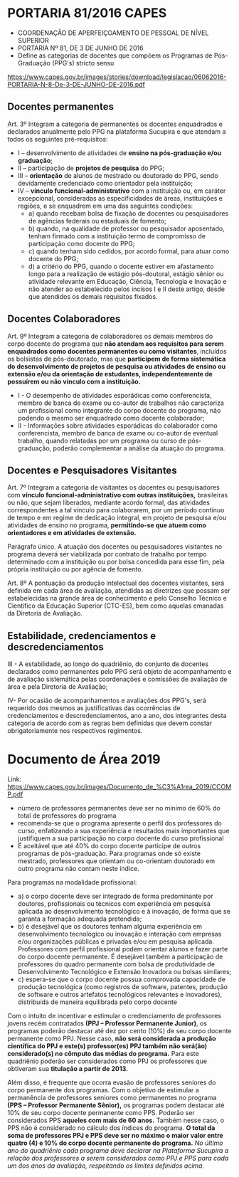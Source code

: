 # PORTARIA 81/2016 CAPES

- COORDENAÇÃO DE APERFEIÇOAMENTO DE PESSOAL DE NÍVEL SUPERIOR
- PORTARIA Nº 81, DE 3 DE JUNHO DE 2016
- Define as categorias de docentes que compõem os Programas de Pós-Graduação
(PPG's) stricto sensu

https://www.capes.gov.br/images/stories/download/legislacao/06062016-PORTARIA-N-8-De-3-DE-JUNHO-DE-2016.pdf

## Docentes permanentes


Art. 3º Integram a categoria de permanentes os docentes enquadrados e declarados anualmente pelo PPG na plataforma Sucupira e que atendam a todos os seguintes pré-requisitos:
- I – desenvolvimento de atividades de **ensino na pós-graduação e/ou graduação**;
- II – participação de **projetos de pesquisa** do PPG;
- III – **orientação** de alunos de mestrado ou doutorado do PPG, sendo devidamente
credenciado como orientador pela instituição;
- IV – **vínculo funcional-administrativo** com a instituição ou, em caráter excepcional,
consideradas as especificidades de áreas, instituições e regiões, e se enquadrem em
uma das seguintes condições:
    - a) quando recebam bolsa de fixação de docentes ou pesquisadores de agências federais ou estaduais de fomento;
    - b) quando, na qualidade de professor ou pesquisador aposentado, tenham firmado com a instituição termo de compromisso de
participação como docente do PPG;
    - c) quando tenham sido cedidos, por acordo formal, para atuar
como docente do PPG;
    - d) a critério do PPG, quando o docente estiver em afastamento longo para a realização de estágio pós-doutoral, estágio sênior ou atividade relevante em Educação, Ciência, Tecnologia e Inovação e não atender ao estabelecido pelos incisos I e II deste artigo,
desde que atendidos os demais requisitos fixados.

## Docentes Colaboradores

Art. 9º Integram a categoria de colaboradores os demais
membros do corpo docente do programa que **não atendam aos requisitos para serem enquadrados como docentes permanentes ou como visitantes**, incluídos os bolsistas de pós-doutorado, mas que **participem de forma sistemática do desenvolvimento de projetos de pesquisa ou atividades de ensino ou extensão e/ou da orientação de
estudantes, independentemente de possuírem ou não vínculo com a
instituição.**
-  I - O desempenho de atividades esporádicas como conferencista, membro de banca de exame ou co-autor de trabalhos não
caracteriza um profissional como integrante do corpo docente do
programa, não podendo o mesmo ser enquadrado como docente colaborador;
- II - Informações sobre atividades esporádicas do colaborador
como conferencista, membro de banca de exame ou co-autor de
eventual trabalho, quando relatadas por um programa ou curso de
pós-graduação, poderão complementar a análise da atuação do programa.

## Docentes e Pesquisadores Visitantes

Art. 7º Integram a categoria de visitantes os docentes ou
pesquisadores com **vínculo funcional-administrativo com outras instituições,** brasileiras ou não, que sejam liberados, mediante acordo
formal, das atividades correspondentes a tal vínculo para colaborarem, por um período contínuo de tempo e em regime de dedicação
integral, em projeto de pesquisa e/ou atividades de ensino no programa, **permitindo-se que atuem como orientadores e em atividades
de extensão.**

Parágrafo único. A atuação dos docentes ou pesquisadores
visitantes no programa deverá ser viabilizada por contrato de trabalho
por tempo determinado com a instituição ou por bolsa concedida para
esse fim, pela própria instituição ou por agência de fomento.

Art. 8º A pontuação da produção intelectual dos docentes
visitantes, será definida em cada área de avaliação, atendidas as
diretrizes que possam ser estabelecidas na grande área de conhecimento e pelo Conselho Técnico e Científico da Educação Superior
(CTC-ES), bem como aquelas emanadas da Diretoria de Avaliação.

## Estabilidade, credenciamentos e descredenciamentos


III - A estabilidade, ao longo do quadriênio, do conjunto de docentes declarados como permanentes pelo PPG será objeto de
acompanhamento e de avaliação sistemática pelas coordenações e comissões de avaliação de área e pela Diretoria de Avaliação;

IV- Por ocasião de acompanhamentos e avaliações dos
PPG's, será requerido dos mesmos as justificativas das ocorrências de
credenciamentos e descredenciamentos, ano a ano, dos integrantes
desta categoria de acordo com as regras bem definidas que devem
constar obrigatoriamente nos respectivos regimentos.

# Documento de Área 2019

Link: https://www.capes.gov.br/images/Documento_de_%C3%A1rea_2019/CCOMP.pdf

- número de professores permanentes deve ser no mínimo de 60% do total de professores do programa
- recomenda-se que o programa apresente o perfil dos professores do curso,
enfatizando a sua experiência e resultados mais importantes que justifiquem a sua
participação no corpo docente do curso profissional
-  É aceitável que até 40% do corpo docente
participe de outros programas de pós-graduação. Para programas onde só existe
mestrado, professores que orientam ou co-orientam doutorado em outro programa
não contam neste índice. 

Para programas na modalidade profissional: 
- a) o corpo docente deve ser
integrado de forma predominante por doutores, profissionais ou técnicos com
experiência em pesquisa aplicada ao desenvolvimento tecnológico e à inovação,
de forma que se garanta a formação adequada pretendida; 
- b) é desejável que os
doutores tenham alguma experiência em desenvolvimento tecnológico ou
inovação e interação com empresas e/ou organizações públicas e privadas e/ou
em pesquisa aplicada. Professores com perfil profissional podem orientar alunos
e fazer parte do corpo docente permanente. É desejável também a participação
de professores do quadro permanente com bolsa de produtividade de
Desenvolvimento Tecnológico e Extensão Inovadora ou bolsas similares; 
- c)
espera-se que o corpo docente possua comprovada capacidade de produção
tecnológica (como registros de software, patentes, produção de software e outros
artefatos tecnológicos relevantes e inovadores), distribuída de maneira
equilibrada pelo corpo docente

Com o intuito de incentivar e estimular o credenciamento de professores jovens
recém contratados **(PPJ – Professor Permanente Junior)**, os programas poderão
destacar até dez por cento (10%) de seu corpo docente permanente como PPJ.
Nesse caso, **não será considerada a produção científica do PPJ e este(s)
professor(es) PPJ também não será(ão) considerado(s) no cômputo das médias
do programa.** Para este quadriênio poderão ser considerados como PPJ os
professores que obtiveram sua **titulação a partir de 2013.** 

Além disso, é frequente
que ocorra evasão de professores seniores do corpo permanente dos programas.
Com o objetivo de estimular a permanência de professores seniores como
permanentes no programa **(PPS – Professor Permanente Sênior),** os programas
podem destacar até 10% de seu corpo docente permanente como PPS. Poderão
ser considerados PPS **aqueles com mais de 60 anos.** 
Também nesse caso, o PPS
não é considerado no cálculo dos índices do programa. **O total da soma de
professores PPJ e PPS deve ser no máximo o maior valor entre quatro (4) e 10%
do corpo docente permanente do programa.** *No último ano do quadriênio cada
programa deve declarar na Plataforma Sucupira a relação dos professores a
serem considerados como PPJ e PPS para cada um dos anos da avaliação,
respeitando os limites definidos acima.*
